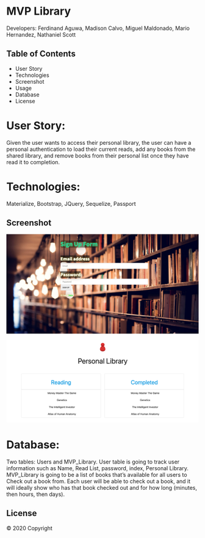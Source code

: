 # MVP Library
Developers: Ferdinand Aguwa, Madison Calvo, Miguel Maldonado, Mario Hernandez, Nathaniel Scott

## Table of Contents

* User Story
* Technologies
* Screenshot
* Usage
* Database
* License


# User Story: 

Given the user wants to access their personal library, the user can have a personal authentication to load their current reads, add any books from the shared library, and remove books from their personal list once they have read it to completion.


# Technologies:

Materialize, Bootstrap, JQuery, Sequelize, Passport

## Screenshot


![picture 2](images/ed01f9b1d36fa60950f60910192b52e193a9bb1925b7b243a3fc907d84ef3552.png)  

![picture 3](images/442c0d65bbd46d5695dfa30f0ea1abc3455857bb97ce9902c9caa732555ea050.png)  




# Database:

Two tables:
	Users and MVP_Library.
User table is going to track user information such as Name, Read List, password, index, Personal Library.
MVP_Library is going to be a list of books that’s available for all users to Check out a book from. 
Each user will be able to check out a book, and it will ideally show who has that book checked out and for how long (minutes, then hours, then days). 

## License

© 2020 Copyright
